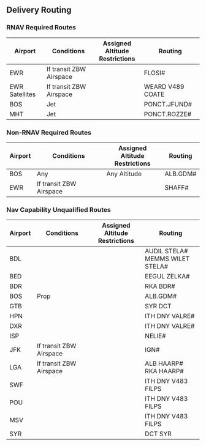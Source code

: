 ## Delivery Routing

### RNAV Required Routes

| Airport | Conditions | Assigned Altitude <br> Restrictions | Routing |
| ------- | ---------- | --------- | ------- |
| EWR | If transit ZBW Airspace | | FLOSI# |
| EWR Satellites | If transit ZBW Airspace | | WEARD V489 COATE |
| BOS  | Jet |   | PONCT.JFUND# |
| MHT | Jet |  | PONCT.ROZZE# |

### Non-RNAV Required Routes

| Airport | Conditions | Assigned Altitude <br> Restrictions | Routing |
| ------- | ---------- | --------- | ------- |
| BOS  | Any | Any Altitude  | ALB.GDM# |
| EWR | If transit ZBW Airspace | | SHAFF# |

### Nav Capability Unqualified Routes
| Airport | Conditions | Assigned Altitude <br> Restrictions | Routing |
| ------- | ---------- | --------- | ------- |
| BDL | | | AUDIL STELA# <br> MEMMS WILET STELA# |
| BED | | | EEGUL ZELKA# |
| BDR | | | RKA BDR# |
| BOS  | Prop |   | ALB.GDM# |
| GTB | | | SYR DCT |
| HPN | | | ITH DNY VALRE# | 
| DXR | | | ITH DNY VALRE# |
| ISP | | | NELIE# |
| JFK | If transit ZBW Airspace | | IGN# |
| LGA | If transit ZBW Airspace | | ALB HAARP# <br> RKA HAARP#|
| SWF | | | ITH DNY V483 FILPS |
| POU | | | ITH DNY V483 FILPS |
| MSV | | | ITH DNY V483 FILPS |
| SYR | | | DCT SYR |
